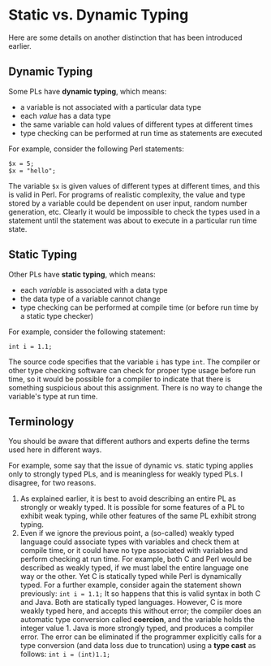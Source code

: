 # Static vs. Dynamic Typing

Here are some details on another distinction that has been introduced earlier.

## Dynamic Typing

Some PLs have **dynamic typing**, which means: 

- a variable is not associated with a particular data type
- each *value* has a data type
- the same variable can hold values of different types at different times
- type checking can be performed at run time as statements are executed

For example, consider the following Perl statements:

```
$x = 5;
$x = "hello";
```

The variable `$x` is given values of different types at different times, and this is valid in Perl. For programs of realistic complexity, the value and type stored by a variable could be dependent on user input, random number generation, etc. Clearly it would be impossible to check the types used in a statement until the statement was about to execute in a particular run time state.

## Static Typing

Other PLs have **static typing**, which means:

- each *variable* is associated with a data type
- the data type of a variable cannot change
- type checking can be performed at compile time (or before run time by a static type checker)

For example, consider the following statement:

```int i = 1.1;```

The source code specifies that the variable `i` has type `int`. The compiler or other type checking software can check for proper type usage before run time, so it would be possible for a compiler to indicate that there is something suspicious about this assignment. There is no way to change the variable's type at run time.

## Terminology

You should be aware that different authors and experts define the terms used here in different ways.

For example, some say that the issue of dynamic vs. static typing applies only to strongly typed PLs, and is meaningless for weakly typed PLs. I disagree, for two reasons.

1. As explained earlier, it is best to avoid describing an entire PL as strongly or weakly typed. It is possible for some features of a PL to exhibit weak typing, while other features of the same PL exhibit strong typing.
2. Even if we ignore the previous point, a (so-called) weakly typed language could associate types with variables and check them at compile time, or it could have no type associated with variables and perform checking at run time. For example, both C and Perl would be described as weakly typed, if we must label the entire language one way or the other. Yet C is statically typed while Perl is dynamically typed. For a further example, consider again the statement shown previously:
      `int i = 1.1;`
   It so happens that this is valid syntax in both C and Java. Both are statically typed languages. However, C is more weakly typed here, and accepts this without error; the compiler does an automatic type conversion called **coercion**, and the variable holds the integer value 1. Java is more strongly typed, and produces a compiler error. The error can be eliminated if the programmer explicitly calls for a type conversion (and data loss due to truncation) using a **type cast** as follows:
     ```int i = (int)1.1;```

